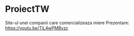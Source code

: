 # ProiectTW
Site-ul unei companii care comercializeaza miere
Prezentare: https://youtu.be/TiL4wPMByzc
